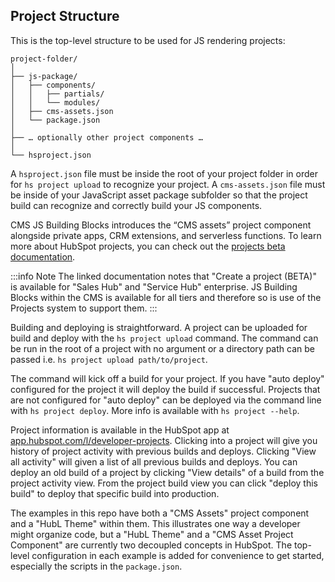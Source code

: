 ## Project Structure

This is the top-level structure to be used for JS rendering projects:

```
project-folder/
│
├── js-package/
│   ├── components/
│   │   ├── partials/
│   │   └── modules/
│   ├── cms-assets.json
│   └── package.json
│
├── … optionally other project components …
│
└── hsproject.json
```

A `hsproject.json` file must be inside the root of your project folder in order for `hs project upload` to recognize your project. A `cms-assets.json` file must be inside of your JavaScript asset package subfolder so that the project build can recognize and correctly build your JS components.

CMS JS Building Blocks introduces the “CMS assets” project component alongside private apps, CRM extensions, and serverless functions. To learn more about HubSpot projects, you can check out the [projects beta documentation](https://developers.hubspot.com/docs/platform/build-and-deploy-using-hubspot-projects).

:::info Note
The linked documentation notes that "Create a project (BETA)" is available for "Sales Hub" and "Service Hub" enterprise. JS Building Blocks within the CMS is available for all tiers and therefore so is use of the Projects system to support them.
:::

Building and deploying is straightforward. A project can be uploaded for build and deploy with the `hs project upload` command. The command can be run in the root of a project with no argument or a directory path can be passed i.e. `hs project upload path/to/project`.

The command will kick off a build for your project. If you have "auto deploy" configured for the project it will deploy the build if successful. Projects that are not configured for "auto deploy" can be deployed via the command line with `hs project deploy`. More info is available with `hs project --help`.

Project information is available in the HubSpot app at [app.hubspot.com/l/developer-projects](https://app.hubspot.com/l/developer-projects). Clicking into a project will give you history of project activity with previous builds and deploys. Clicking "View all activity" will given a list of all previous builds and deploys. You can deploy an old build of a project by clicking "View details" of a build from the project activity view. From the project build view you can click "deploy this build" to deploy that specific build into production.

The examples in this repo have both a "CMS Assets" project component and a "HubL Theme" within them. This illustrates one way a developer might organize code, but a "HubL Theme" and a "CMS Asset Project Component" are currently two decoupled concepts in HubSpot. The top-level configuration in each example is added for convenience to get started, especially the scripts in the `package.json`.
